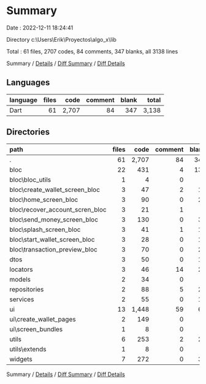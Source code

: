 # Summary

Date : 2022-12-11 18:24:41

Directory c:\\Users\\Erik\\Proyectos\\algo_x\\lib

Total : 61 files,  2707 codes, 84 comments, 347 blanks, all 3138 lines

Summary / [Details](details.md) / [Diff Summary](diff.md) / [Diff Details](diff-details.md)

## Languages
| language | files | code | comment | blank | total |
| :--- | ---: | ---: | ---: | ---: | ---: |
| Dart | 61 | 2,707 | 84 | 347 | 3,138 |

## Directories
| path | files | code | comment | blank | total |
| :--- | ---: | ---: | ---: | ---: | ---: |
| . | 61 | 2,707 | 84 | 347 | 3,138 |
| bloc | 22 | 431 | 4 | 138 | 573 |
| bloc\\bloc_utils | 1 | 4 | 0 | 6 | 10 |
| bloc\\create_wallet_screen_bloc | 3 | 47 | 2 | 17 | 66 |
| bloc\\home_screen_bloc | 3 | 90 | 0 | 25 | 115 |
| bloc\\recover_account_scren_bloc | 3 | 21 | 1 | 8 | 30 |
| bloc\\send_money_screen_bloc | 3 | 130 | 0 | 34 | 164 |
| bloc\\splash_screen_bloc | 3 | 41 | 1 | 16 | 58 |
| bloc\\start_wallet_screen_bloc | 3 | 28 | 0 | 10 | 38 |
| bloc\\transaction_preview_bloc | 3 | 70 | 0 | 22 | 92 |
| dtos | 3 | 50 | 0 | 11 | 61 |
| locators | 3 | 46 | 14 | 20 | 80 |
| models | 2 | 34 | 0 | 7 | 41 |
| repositories | 2 | 88 | 5 | 25 | 118 |
| services | 2 | 55 | 0 | 18 | 73 |
| ui | 13 | 1,448 | 59 | 69 | 1,576 |
| ui\\create_wallet_pages | 2 | 149 | 0 | 7 | 156 |
| ui\\screen_bundles | 1 | 8 | 0 | 2 | 10 |
| utils | 6 | 253 | 2 | 24 | 279 |
| utils\\extends | 1 | 8 | 0 | 1 | 9 |
| widgets | 7 | 272 | 0 | 30 | 302 |

Summary / [Details](details.md) / [Diff Summary](diff.md) / [Diff Details](diff-details.md)